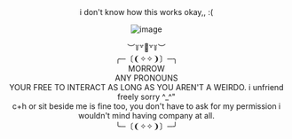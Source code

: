 <div align="center">i don't know how this works okay,, :(
  
  ![image](https://github.com/fatalday/fatalday/assets/111879755/260fe18c-ece8-4323-9bf6-9c5fc63e27d5)
<div align="center">︶꒦꒷🍭꒷꒦︶
  
<div align="center">  ╭─〔❨✧✧❩〕─╮
<div align="center"> MORROW
<div align="center"> ANY PRONOUNS 
<div align="center">YOUR FREE TO INTERACT AS LONG AS YOU AREN'T A WEIRDO. i unfriend freely sorry ^_^"
  <div align="center">c+h or sit beside me is fine too, you don't have to ask for my permission i wouldn't mind having company at all.
<div align="center">
<div align="center">╰─〔❨✧✧❩〕─╯
